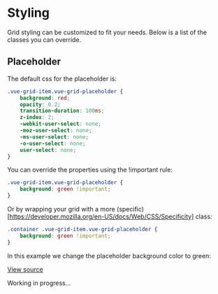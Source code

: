 # Styling

Grid styling can be customized to fit your needs. Below is a list of the classes you can override.

## Placeholder 
  
The default css for the placeholder is:

````css
.vue-grid-item.vue-grid-placeholder {
    background: red;
    opacity: 0.2;
    transition-duration: 100ms;
    z-index: 2;
    -webkit-user-select: none;
    -moz-user-select: none;
    -ms-user-select: none;
    -o-user-select: none;
    user-select: none;
}  
````
  
You can override the properties using the !important rule:  
  
````css
.vue-grid-item.vue-grid-placeholder {
    background: green !important;
}
````

Or by wrapping your grid with a more (specific)[https://developer.mozilla.org/en-US/docs/Web/CSS/Specificity] class:

````css
.container .vue-grid-item.vue-grid-placeholder {
    background: green !important;
}
````

In this example we change the placeholder background color to green:

[View source](https://github.com/jbaysolutions/vue-grid-layout/blob/master/website/docs/.vuepress/components/ExampleStylingPlaceholder.vue)

<ClientOnly>
<ExampleStylingPlaceholder></ExampleStylingPlaceholder>
</ClientOnly>


Working in progress...
